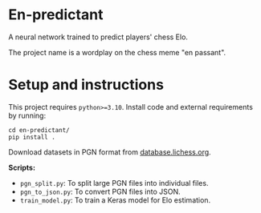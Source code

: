 # En-predictant

A neural network trained to predict players' chess Elo.

The project name is a wordplay on the chess meme "en passant".

# Setup and instructions

This project requires `python>=3.10`.  Install code and external requirements 
by running:

```shell
cd en-predictant/
pip install .
```

Download datasets in PGN format from [database.lichess.org](
https://database.lichess.org/#standard_games).

**Scripts:**

- `pgn_split.py`: To split large PGN files into individual files.
- `pgn_to_json.py`: To convert PGN files into JSON.
- `train_model.py`: To train a Keras model for Elo estimation.

